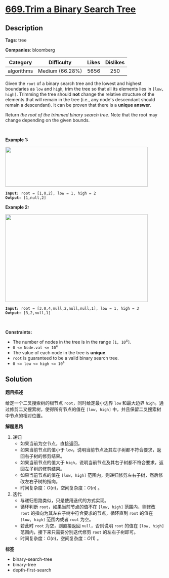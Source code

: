 # [669.Trim a Binary Search Tree](https://leetcode.com/problems/trim-a-binary-search-tree/description/)

## Description

**Tags**: tree

**Companies**: bloomberg

|  Category  |   Difficulty    | Likes | Dislikes |
| :--------: | :-------------: | :---: | :------: |
| algorithms | Medium (66.28%) | 5656  |   250    |

<p>Given the <code>root</code> of a binary search tree and the lowest and highest boundaries as <code>low</code> and <code>high</code>, trim the tree so that all its elements lies in <code>[low, high]</code>. Trimming the tree should <strong>not</strong> change the relative structure of the elements that will remain in the tree (i.e., any node&#39;s descendant should remain a descendant). It can be proven that there is a <strong>unique answer</strong>.</p>
<p>Return <em>the root of the trimmed binary search tree</em>. Note that the root may change depending on the given bounds.</p>
<p>&nbsp;</p>
<p><strong class="example">Example 1:</strong></p>
<img alt="" src="https://assets.leetcode.com/uploads/2020/09/09/trim1.jpg" style="width: 450px; height: 126px;" />
<pre><code><strong>Input:</strong> root = [1,0,2], low = 1, high = 2
<strong>Output:</strong> [1,null,2]</code></pre>
<p><strong class="example">Example 2:</strong></p>
<img alt="" src="https://assets.leetcode.com/uploads/2020/09/09/trim2.jpg" style="width: 450px; height: 277px;" />
<pre><code><strong>Input:</strong> root = [3,0,4,null,2,null,null,1], low = 1, high = 3
<strong>Output:</strong> [3,2,null,1]</code></pre>
<p>&nbsp;</p>
<p><strong>Constraints:</strong></p>
<ul>
  <li>The number of nodes in the tree is in the range <code>[1, 10<sup>4</sup>]</code>.</li>
  <li><code>0 &lt;= Node.val &lt;= 10<sup>4</sup></code></li>
  <li>The value of each node in the tree is <strong>unique</strong>.</li>
  <li><code>root</code> is guaranteed to be a valid binary search tree.</li>
  <li><code>0 &lt;= low &lt;= high &lt;= 10<sup>4</sup></code></li>
</ul>

## Solution

**题目描述**

给定一个二叉搜索树的根节点 `root`，同时给定最小边界 `low` 和最大边界 `high`。通过修剪二叉搜索树，使得所有节点的值在 `[low, high]` 中，并且保留二叉搜索树中节点的相对位置。

**解题思路**

1. 递归
   - 如果当前为空节点，直接返回。
   - 如果当前节点的值小于 `low`，说明当前节点及其左子树都不符合要求，返回右子树的修剪结果。
   - 如果当前节点的值大于 `high`，说明当前节点及其右子树都不符合要求，返回左子树的修剪结果。
   - 如果当前节点的值在 `[low, high]` 范围内，则递归修剪左右子树，然后修改左右子树的指向。
   - 时间复杂度：$O(n)$，空间复杂度：$O(n)$ 。
2. 迭代
   - 与递归思路类似，只是使用迭代的方式实现。
   - 循环判断 `root`，如果当前节点的值不在 `[low, high]` 范围内，则修改 `root` 的指向为其左右子树中符合要求的节点，循环直到 `root` 的值在 `[low, high]` 范围内或者 `root` 为空。
   - 若此时 `root` 为空，则直接返回 `null`，否则说明 `root` 的值在 `[low, high]` 范围内，接下来只需要分别迭代修剪 `root` 的左右子树即可。
   - 时间复杂度：$O(n)$，空间复杂度：$O(1)$ 。

**标签**

- binary-search-tree
- binary-tree
- depth-first-search
